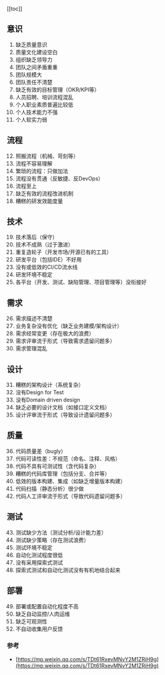 [[toc]]
## 意识
1. 缺乏质量意识
2. 质量文化建设空白
3. 组织缺乏领导力
4. 团队之间矛盾重重
5. 团队规模大
6. 团队责任不清楚
7. 缺乏有效的目标管理（OKR/KPI等）
8. 人员招聘、培训流程混乱
9. 个人职业素质普遍比较低
10. 个人技术能力不强
11. 个人软实力弱
## 流程
12. 照搬流程（机械、苛刻等）
13. 流程不容易理解
14. 繁琐的流程：只做加法
15. 流程没有贯通（反敏捷、反DevOps）
16. 流程至上
17. 缺乏有效的流程改进机制
18. 糟糕的研发效能度量
## 技术
19. 技术落后（保守）
20. 技术不成熟（过于激进）
21. 重复造轮子（开发市场/开源已有的工具）
22. 研发平台（包括IDE）不好用
23. 没有或低效的CI/CD流水线
24. 研发环境不稳定
25. 各平台（开发、测试、缺陷管理、项目管理等）没衔接好
## 需求
26. 需求描述不清楚
27. 业务复杂没有优化（缺乏业务建模/架构设计）
28. 需求经常变更（存在极大的浪费）
29. 需求评审流于形式（导致需求遗留问题多）
30. 需求管理混乱
## 设计
31. 糟糕的架构设计（系统复杂）
32. 没有Design for Test
33. 没有Domain driven design
34. 缺乏必要的设计文档（如接口定义文档）
35. 设计评审流于形式（导致设计遗留问题多）
## 质量
36. 代码质量差（bugly）
37. 代码可读性差：不规范（命名、注释、风格）
38. 代码不具有可测试性（含代码复杂）
39. 糟糕的代码库管理（包括分支、合并等）
40. 低效的版本构建、集成（如缺乏增量版本构建）
41. 代码扫描（静态分析）很少做
42. 代码人工评审流于形式（导致代码遗留问题多）
## 测试
43. 测试缺少方法（测试分析/设计能力差）
44. 测试缺少策略（存在测试浪费）
45. 测试环境不稳定
46. 自动化测试程度很低
47. 没有采用探索式测试
48. 探索式测试和自动化测试没有有机地结合起来
## 部署
49. 部署或配置自动化程度不高
50. 缺乏自动监控/人肉运维
51. 缺乏可观测性
52. 不自动收集用户反馈
### 参考
- [https://mp.weixin.qq.com/s/TDt61RxevMNvY2M1ZRiH9g](https://mp.weixin.qq.com/s/TDt61RxevMNvY2M1ZRiH9g)